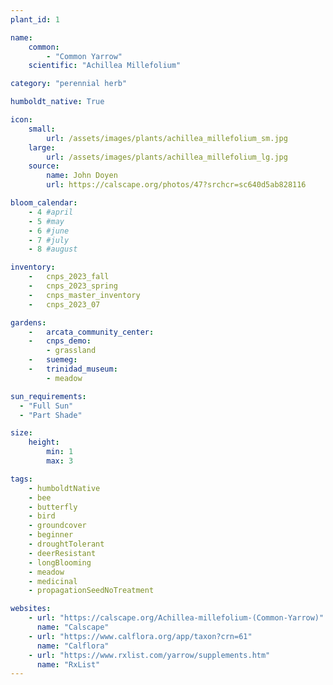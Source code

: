 ```yaml
---
plant_id: 1

name: 
    common: 
        - "Common Yarrow"
    scientific: "Achillea Millefolium"

category: "perennial herb"

humboldt_native: True

icon: 
    small: 
        url: /assets/images/plants/achillea_millefolium_sm.jpg 
    large: 
        url: /assets/images/plants/achillea_millefolium_lg.jpg 
    source: 
        name: John Doyen
        url: https://calscape.org/photos/47?srchcr=sc640d5ab828116 

bloom_calendar: 
    - 4 #april
    - 5 #may
    - 6 #june
    - 7 #july
    - 8 #august

inventory: 
    -   cnps_2023_fall
    -   cnps_2023_spring
    -   cnps_master_inventory
    -   cnps_2023_07 

gardens:  
    -   arcata_community_center:
    -   cnps_demo:
        - grassland
    -   suemeg:
    -   trinidad_museum:
        - meadow

sun_requirements:
  - "Full Sun"
  - "Part Shade"

size:
    height: 
        min: 1
        max: 3

tags: 
    - humboldtNative
    - bee
    - butterfly
    - bird
    - groundcover
    - beginner
    - droughtTolerant
    - deerResistant
    - longBlooming
    - meadow
    - medicinal
    - propagationSeedNoTreatment

websites:
    - url: "https://calscape.org/Achillea-millefolium-(Common-Yarrow)"
      name: "Calscape"
    - url: "https://www.calflora.org/app/taxon?crn=61"
      name: "Calflora"
    - url: "https://www.rxlist.com/yarrow/supplements.htm"
      name: "RxList"
---
```

